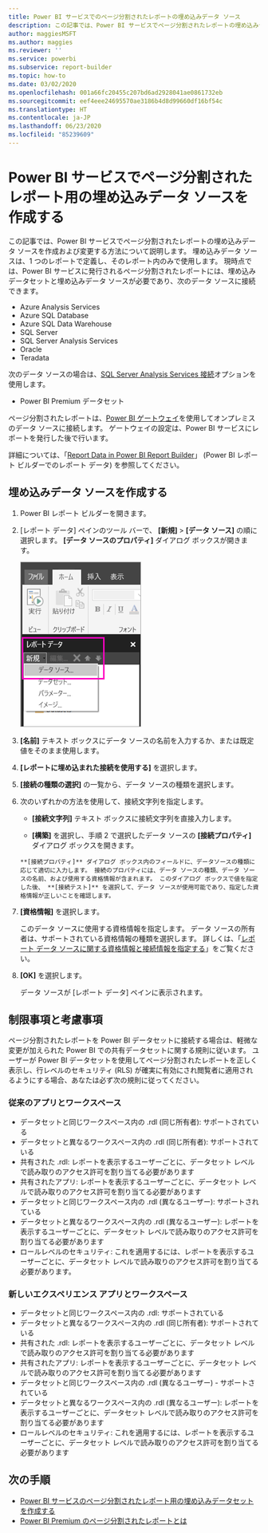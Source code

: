 ```yaml
---
title: Power BI サービスでのページ分割されたレポートの埋め込みデータ ソース
description: この記事では、Power BI サービスでページ分割されたレポートの埋め込みデータ ソースを作成および変更する方法について説明します。
author: maggiesMSFT
ms.author: maggies
ms.reviewer: ''
ms.service: powerbi
ms.subservice: report-builder
ms.topic: how-to
ms.date: 03/02/2020
ms.openlocfilehash: 001a66fc20455c207bd6ad2928041ae0861732eb
ms.sourcegitcommit: eef4eee24695570ae3186b4d8d99660df16bf54c
ms.translationtype: HT
ms.contentlocale: ja-JP
ms.lasthandoff: 06/23/2020
ms.locfileid: "85239609"
---
```

# <a name="create-an-embedded-data-source-for-paginated-reports-in-the-power-bi-service"></a>Power BI サービスでページ分割されたレポート用の埋め込みデータ ソースを作成する

この記事では、Power BI サービスでページ分割されたレポートの埋め込みデータ ソースを作成および変更する方法について説明します。 埋め込みデータ ソースは、1 つのレポートで定義し、そのレポート内のみで使用します。 現時点では、Power BI サービスに発行されるページ分割されたレポートには、埋め込みデータセットと埋め込みデータ ソースが必要であり、次のデータ ソースに接続できます。

- Azure Analysis Services
- Azure SQL Database 
- Azure SQL Data Warehouse
- SQL Server
- SQL Server Analysis Services
- Oracle 
- Teradata 

次のデータ ソースの場合は、[SQL Server Analysis Services 接続](../admin/service-premium-connect-tools.md)オプションを使用します。

- Power BI Premium データセット

ページ分割されたレポートは、[Power BI ゲートウェイ](../connect-data/service-gateway-onprem.md)を使用してオンプレミスのデータ ソースに接続します。 ゲートウェイの設定は、Power BI サービスにレポートを発行した後で行います。

詳細については、「[Report Data in Power BI Report Builder](report-builder-data.md)」 (Power BI レポート ビルダーでのレポート データ) を参照してください。

## <a name="create-an-embedded-data-source"></a>埋め込みデータ ソースを作成する
  
1. Power BI レポート ビルダーを開きます。

1. [レポート データ] ペインのツール バーで、 **[新規]**  >  **[データ ソース]** の順に選択します。 **[データ ソースのプロパティ]** ダイアログ ボックスが開きます。

    ![新しいデータ ソース](media/paginated-reports-embedded-data-source/power-bi-paginated-new-data-source.png)
  
2.  **[名前]** テキスト ボックスにデータ ソースの名前を入力するか、または既定値をそのまま使用します。  
  
3.  **[レポートに埋め込まれた接続を使用する]** を選択します。  
  
1.  **[接続の種類の選択]** の一覧から、データ ソースの種類を選択します。 

1.  次のいずれかの方法を使用して、接続文字列を指定します。  
  
    -   **[接続文字列]** テキスト ボックスに接続文字列を直接入力します。 
  
     -   **[構築]** を選択し、手順 2 で選択したデータ ソースの **[接続プロパティ]** ダイアログ ボックスを開きます。  
  
        **[接続プロパティ]** ダイアログ ボックス内のフィールドに、データソースの種類に応じて適切に入力します。 接続のプロパティには、データ ソースの種類、データ ソースの名前、および使用する資格情報が含まれます。 このダイアログ ボックスで値を指定した後、 **[接続テスト]** を選択して、データ ソースが使用可能であり、指定した資格情報が正しいことを確認します。  
  
4.  **[資格情報]** を選択します。  
  
     このデータ ソースに使用する資格情報を指定します。 データ ソースの所有者は、サポートされている資格情報の種類を選択します。 詳しくは、「[レポート データ ソースに関する資格情報と接続情報を指定する](https://docs.microsoft.com/sql/reporting-services/report-data/specify-credential-and-connection-information-for-report-data-sources)」をご覧ください。
  
5.  **[OK]** を選択します。  
  
     データ ソースが [レポート データ] ペインに表示されます。  
     
## <a name="limitations-and-considerations"></a>制限事項と考慮事項

ページ分割されたレポートを Power BI データセットに接続する場合は、軽微な変更が加えられた Power BI での共有データセットに関する規則に従います。  ユーザーが Power BI データセットを使用してページ分割されたレポートを正しく表示し、行レベルのセキュリティ (RLS) が確実に有効にされ閲覧者に適用されるようにする場合、あなたは必ず次の規則に従ってください。

### <a name="classic-apps-and-workspaces"></a>従来のアプリとワークスペース

- データセットと同じワークスペース内の .rdl (同じ所有者): サポートされている
- データセットと異なるワークスペース内の .rdl (同じ所有者): サポートされている
- 共有された .rdl: レポートを表示するユーザーごとに、データセット レベルで読み取りのアクセス許可を割り当てる必要があります
- 共有されたアプリ: レポートを表示するユーザーごとに、データセット レベルで読み取りのアクセス許可を割り当てる必要があります
- データセットと同じワークスペース内の .rdl (異なるユーザー): サポートされている
- データセットと異なるワークスペース内の .rdl (異なるユーザー): レポートを表示するユーザーごとに、データセット レベルで読み取りのアクセス許可を割り当てる必要があります
- ロールレベルのセキュリティ: これを適用するには、レポートを表示するユーザーごとに、データセット レベルで読み取りのアクセス許可を割り当てる必要があります。

### <a name="new-experience-apps-and-workspaces"></a>新しいエクスペリエンス アプリとワークスペース

- データセットと同じワークスペース内の .rdl: サポートされている
- データセットと異なるワークスペース内の .rdl (同じ所有者): サポートされている
- 共有された .rdl: レポートを表示するユーザーごとに、データセット レベルで読み取りのアクセス許可を割り当てる必要があります
- 共有されたアプリ: レポートを表示するユーザーごとに、データセット レベルで読み取りのアクセス許可を割り当てる必要があります
- データセットと同じワークスペース内の .rdl (異なるユーザー) - サポートされている
- データセットと異なるワークスペース内の .rdl (異なるユーザー): レポートを表示するユーザーごとに、データセット レベルで読み取りのアクセス許可を割り当てる必要があります
- ロールレベルのセキュリティ: これを適用するには、レポートを表示するユーザーごとに、データセット レベルで読み取りのアクセス許可を割り当てる必要があります

## <a name="next-steps"></a>次の手順

- [Power BI サービスのページ分割されたレポート用の埋め込みデータセットを作成する](paginated-reports-create-embedded-dataset.md)
- [Power BI Premium のページ分割されたレポートとは](paginated-reports-report-builder-power-bi.md)

